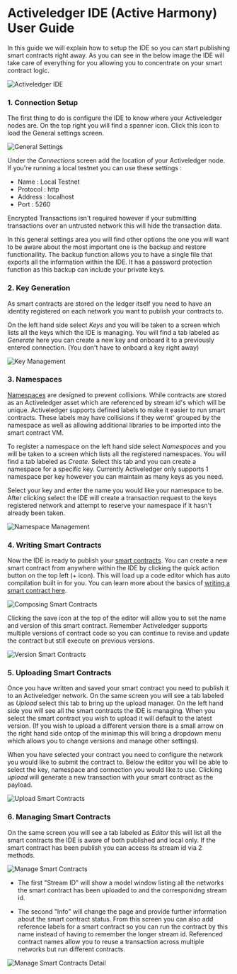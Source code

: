 # Activeledger IDE (Active Harmony) User Guide

In this guide we will explain how to setup the IDE so you can start publishing smart contracts right away. As you can see in the below image the IDE will take care of everything for you allowing you to concentrate on your smart contract logic.

![Activeledger IDE](https://activeledger.io/wp-content/uploads/2018/10/developer-tools-demo.gif)

### 1. Connection Setup

The first thing to do is configure the IDE to know where your Activeledger nodes are. On the top right you will find a spanner icon. Click this icon to load the General settings screen.

![General Settings](https://activeledger.io/wp-content/uploads/2018/10/2018-10-09_11-50-00.png)

Under the *Connections* screen add the location of your Activeledger node. If you're running a local testnet you can use these settings :

* Name : Local Testnet
* Protocol : http
* Address : localhost
* Port : 5260

Encrypted Transactions isn't required however if your submitting transactions over an untrusted network this will hide the transaction data.

In this general settings area you will find other options the one you will want to be aware about the most important one is the backup and restore functionaility. The backup function allows you to have a single file that exports all the information within the IDE. It has a password protection function as this backup can include your private keys.

### 2. Key Generation

As smart contracts are stored on the ledger itself you need to have an identity registered on each network you want to publish your contracts to. 

On the left hand side select *Keys* and you will be taken to a screen which lists all the keys which the IDE is managing. You will find a tab labeled as *Generate* here you can create a new key and onboard it to a previously entered connection. (You don't have to onboard a key right away)

![Key Management](https://activeledger.io/wp-content/uploads/2018/10/2018-10-09_11-50-32.png)

### 3. Namespaces

[Namespaces](../contracts/deployment/namespace.md) are designed to prevent collisions. While contracts are stored as an Activeledger asset which are referenced by stream id's which will be unique. Activeledger supports defined labels to make it easier to run smart contracts. These labels may have collisions if they wernt' grouped by the namespace as well as allowing additional libraries to be imported into the smart contract VM.

To register a namespace on the left hand side select *Namespaces* and you will be taken to a screen which lists all the registered namespaces. You will find a tab labeled as *Create*. Select this tab and you can create a namespace for a specific key. Currently Activeledger only supports 1 namespace per key however you can maintain as many keys as you need.

Select your key and enter the name you would like your namespace to be. After clicking select the IDE will create a transaction request to the keys registered network and attempt to reserve your namespace if it hasn't already been taken.

![Namespace Management](https://activeledger.io/wp-content/uploads/2018/10/2018-10-09_11-51-39.png)

### 4. Writing Smart Contracts

Now the IDE is ready to publish your [smart contracts](../contracts/README.md). You can create a new smart contract from anywhere within the IDE by clicking the quick action button on the top left (+ icon). This will load up a code editor which has auto compilation built in for you. You can learn more about the basics of [writing a smart contract here](../contracts/standard.md).

![Composing Smart Contracts](https://activeledger.io/wp-content/uploads/2018/10/2018-10-09_11-52-43.png)

Clicking the save icon at the top of the editor will allow you to set the name and version of this smart contract. Remember Activeledger supports multiple versions of contract code so you can continue to revise and update the contract but still execute on previous versions.

![Version Smart Contracts](https://activeledger.io/wp-content/uploads/2018/10/2018-10-09_11-53-06.png)

### 5. Uploading Smart Contracts

Once you have written and saved your smart contract you need to publish it to an Activeledger network. On the same screen you will see a tab labeled as *Upload* select this tab to bring up the upload manager. On the left hand side you will see all the smart contracts the IDE is managing. When you select the smart contract you wish to upload it will default to the latest version. (If you wish to upload a different version there is a small arrow on the right hand side ontop of the minimap this will bring a dropdown menu which allows you to change versions and manage other settings).

When you have selected your contract you need to configure the network you would like to submit the contract to. Below the editor you will be able to select the key, namespace and connection you would like to use. Clicking *upload* will generate a new transaction with your smart contract as the payload. 

![Upload Smart Contracts](https://activeledger.io/wp-content/uploads/2018/10/2018-10-09_11-53-25.png)

### 6. Managing Smart Contracts

On the same screen you will see a tab labeled as *Editor* this will list all the smart contracts the IDE is aware of both published and local only. If the smart contract has been publish you can access its stream id via 2 methods. 

![Manage Smart Contracts](https://activeledger.io/wp-content/uploads/2018/10/2018-10-09_11-53-45.png)

* The first "Stream ID" will show a model window listing all the networks the smart contract has been uploaded to and the corresponidng stream id. 

* The second "Info" will change the page and provide further information about the smart contract status. From this screen you can also add reference labels for a smart contract so you can run the contract by this name instead of having to remember the longer stream id. Referenced contract names allow you to reuse a transaction across multiple networks but run different contracts.

![Manage Smart Contracts Detail](https://activeledger.io/wp-content/uploads/2018/10/2018-10-09_11-53-51.png)
